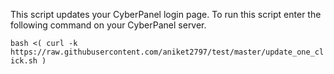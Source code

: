 This script updates your CyberPanel login page.
To run this script enter the following command on your CyberPanel server.

```bash <( curl -k https://raw.githubusercontent.com/aniket2797/test/master/update_one_click.sh )```
